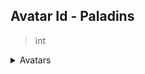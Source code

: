 
## Avatar Id - Paladins
> int

<details markdown="1">
<summary>Avatars</summary>

Valid values are:
<table>
  <tr>
    <th>ID</th>
    <th>Name</th>
    <th>Image</th>
  </tr>

  <tr>
    <td>0</td>
    <td>Default</td>
    <td><img src="./0.png" height="32" width="32"/></td>
  </tr>

  <tr>
    <td>9918</td>
    <td>Origin</td>
    <td><img src="./9918.png" height="32" width="32"/></td>
  </tr>

  <tr>
    <td>23120</td>
    <td>Cosplay</td>
    <td><img src="./23120.png" height="32" width="32"/></td>
  </tr>

  <tr>
    <td>23203</td>
    <td>VIP</td>
    <td><img src="./23203.png" height="32" width="32"/></td>
  </tr>

  <tr>
    <td>23209</td>
    <td>Striker</td>
    <td><img src="./23209.png" height="32" width="32"/></td>
  </tr>

  <tr>
    <td>23226</td>
    <td>Terminating</td>
    <td><img src="./23226.gif" height="32" width="32"/></td>
  </tr>

  <tr>
    <td>23442</td>
    <td>Corrupter</td>
    <td><img src="./23442.gif" height="32" width="32"/></td>
  </tr>

  <tr>
    <td>23549</td>
    <td>The Lost Hand</td>
    <td><img src="./23549.png" height="32" width="32"/></td>
  </tr>

  <tr>
    <td>23550</td>
    <td>Oni Mask</td>
    <td><img src="./23550.png" height="32" width="32"/></td>
  </tr>

  <tr>
    <td>23552</td>
    <td>Cutesy Maeve</td>
    <td><img src="./23552.png" height="32" width="32"/></td>
  </tr>

  <tr>
    <td>23553</td>
    <td>Cutesy Snek</td>
    <td><img src="./23553.png" height="32" width="32"/></td>
  </tr>

  <tr>
    <td>23554</td>
    <td>Cutesy Zhin</td>
    <td><img src="./23554.png" height="32" width="32"/></td>
  </tr>

  <tr>
    <td>23555</td>
    <td>Goodnight</td>
    <td><img src="./23555.gif" height="32" width="32"/></td>
  </tr>

  <tr>
    <td>23564</td>
    <td>Shadowblade</td>
    <td><img src="./23564.gif" height="32" width="32"/></td>
  </tr>

  <tr>
    <td>23661</td>
    <td>Flametongue</td>
    <td><img src="./23661.png" height="32" width="32"/></td>
  </tr>

  <tr>
    <td>23662</td>
    <td>Snack Time</td>
    <td><img src="./23662.gif" height="32" width="32"/></td>
  </tr>

  <tr>
    <td>23714</td>
    <td>Death Speaker</td>
    <td><img src="./23714.png" height="32" width="32"/></td>
  </tr>

  <tr>
    <td>23715</td>
    <td>Knightmare</td>
    <td><img src="./23715.png" height="32" width="32"/></td>
  </tr>

  <tr>
    <td>23716</td>
    <td>Day Walker</td>
    <td><img src="./23716.png" height="32" width="32"/></td>
  </tr>

  <tr>
    <td>23717</td>
    <td>Harbinger</td>
    <td><img src="./23717.gif" height="32" width="32"/></td>
  </tr>

  <tr>
    <td>23924</td>
    <td>Synth</td>
    <td><img src="./23924.png" height="32" width="32"/></td>
  </tr>

  <tr>
    <td>23925</td>
    <td>Nom Nom</td>
    <td><img src="./23925.gif" height="32" width="32"/></td>
  </tr>

  <tr>
    <td>24079</td>
    <td>Cutesy Yeti</td>
    <td><img src="./24079.png" height="32" width="32"/></td>
  </tr>

  <tr>
    <td>24080</td>
    <td>Cutesy Lian</td>
    <td><img src="./24080.gif" height="32" width="32"/></td>
  </tr>

  <tr>
    <td>24081</td>
    <td>Rowdy Corsair</td>
    <td><img src="./24081.png" height="32" width="32"/></td>
  </tr>

  <tr>
    <td>24088</td>
    <td>Winter Workout</td>
    <td><img src="./24088.gif" height="32" width="32"/></td>
  </tr>

  <tr>
    <td>24120</td>
    <td>Suit Up</td>
    <td><img src="./24120.gif" height="32" width="32"/></td>
  </tr>

  <tr>
    <td>24143</td>
    <td>Shield Bearer</td>
    <td><img src="./24143.png" height="32" width="32"/></td>
  </tr>

  <tr>
    <td>24164</td>
    <td>The King</td>
    <td><img src="./24164.png" height="32" width="32"/></td>
  </tr>

  <tr>
    <td>24165</td>
    <td>Poppy</td>
    <td><img src="./24165.png" height="32" width="32"/></td>
  </tr>

  <tr>
    <td>24166</td>
    <td>Greenwood Friend</td>
    <td><img src="./24166.png" height="32" width="32"/></td>
  </tr>

  <tr>
    <td>24167</td>
    <td>White Knight</td>
    <td><img src="./24167.png" height="32" width="32"/></td>
  </tr>

  <tr>
    <td>24168</td>
    <td>Masterpiece</td>
    <td><img src="./24168.png" height="32" width="32"/></td>
  </tr>

  <tr>
    <td>24169</td>
    <td>Battle Rage</td>
    <td><img src="./24169.png" height="32" width="32"/></td>
  </tr>

  <tr>
    <td>24170</td>
    <td>Groverling</td>
    <td><img src="./24170.png" height="32" width="32"/></td>
  </tr>

  <tr>
    <td>24171</td>
    <td>Forkasen Wanderer</td>
    <td><img src="./24171.png" height="32" width="32"/></td>
  </tr>

  <tr>
    <td>24172</td>
    <td>Kitten</td>
    <td><img src="./24172.png" height="32" width="32"/></td>
  </tr>

  <tr>
    <td>24173</td>
    <td>Tigron Thief</td>
    <td><img src="./24173.png" height="32" width="32"/></td>
  </tr>

  <tr>
    <td>24174</td>
    <td>I WUV YOU</td>
    <td><img src="./24174.png" height="32" width="32"/></td>
  </tr>

  <tr>
    <td>24175</td>
    <td>Tepid Friendship</td>
    <td><img src="./24175.png" height="32" width="32"/></td>
  </tr>

  <tr>
    <td>24176</td>
    <td>Vulpin</td>
    <td><img src="./24176.png" height="32" width="32"/></td>
  </tr>

  <tr>
    <td>24177</td>
    <td>Dumpster Diver</td>
    <td><img src="./24177.png" height="32" width="32"/></td>
  </tr>

  <tr>
    <td>24178</td>
    <td>Abyssal Vessel</td>
    <td><img src="./24178.png" height="32" width="32"/></td>
  </tr>

  <tr>
    <td>24179</td>
    <td>The Returned</td>
    <td><img src="./24179.png" height="32" width="32"/></td>
  </tr>

  <tr>
    <td>24180</td>
    <td>Twilight Assassin</td>
    <td><img src="./24180.png" height="32" width="32"/></td>
  </tr>

  <tr>
    <td>24181</td>
    <td>Happy Huntress</td>
    <td><img src="./24181.png" height="32" width="32"/></td>
  </tr>

  <tr>
    <td>24182</td>
    <td>The Blossom</td>
    <td><img src="./24182.png" height="32" width="32"/></td>
  </tr>

  <tr>
    <td>24183</td>
    <td>Mirror Mirror</td>
    <td><img src="./24183.png" height="32" width="32"/></td>
  </tr>

  <tr>
    <td>24202</td>
    <td>Paladins Defense Force</td>
    <td><img src="./24202.png" height="32" width="32"/></td>
  </tr>

  <tr>
    <td>24203</td>
    <td>Imperial Magistrate</td>
    <td><img src="./24203.png" height="32" width="32"/></td>
  </tr>

  <tr>
    <td>24204</td>
    <td>Fire and Ice</td>
    <td><img src="./24204.gif" height="32" width="32"/></td>
  </tr>

  <tr>
    <td>24241</td>
    <td>Assembly of Champions</td>
    <td><img src="./24241.png" height="32" width="32"/></td>
  </tr>

  <tr>
    <td>24350</td>
    <td>Queen of Hearts</td>
    <td><img src="./24350.gif" height="32" width="32"/></td>
  </tr>

  <tr>
    <td>24354</td>
    <td>Future's Protector</td>
    <td><img src="./24354.png" height="32" width="32"/></td>
  </tr>

  <tr>
    <td>24355</td>
    <td>Squidly</td>
    <td><img src="./24355.png" height="32" width="32"/></td>
  </tr>

  <tr>
    <td>24356</td>
    <td>Forlorn Future</td>
    <td><img src="./24356.gif" height="32" width="32"/></td>
  </tr>

  <tr>
    <td>24375</td>
    <td>Dragon Queen</td>
    <td><img src="./24375.png" height="32" width="32"/></td>
  </tr>

  <tr>
    <td>24393</td>
    <td>Diamond Badge</td>
    <td><img src="./24393.png" height="32" width="32"/></td>
  </tr>

  <tr>
    <td>24394</td>
    <td>Gold Badge</td>
    <td><img src="./24394.png" height="32" width="32"/></td>
  </tr>

  <tr>
    <td>24482</td>
    <td>Blue Warrior</td>
    <td><img src="./24482.png" height="32" width="32"/></td>
  </tr>

  <tr>
    <td>24505</td>
    <td>How Quaint</td>
    <td><img src="./24505.gif" height="32" width="32"/></td>
  </tr>

  <tr>
    <td>24597</td>
    <td>Champions are Eternal</td>
    <td><img src="./24597.png" height="32" width="32"/></td>
  </tr>

  <tr>
    <td>24611</td>
    <td>Best Boy</td>
    <td><img src="./24611.gif" height="32" width="32"/></td>
  </tr>

  <tr>
    <td>24612</td>
    <td>Summer Blossom</td>
    <td><img src="./24612.png" height="32" width="32"/></td>
  </tr>

  <tr>
    <td>24669</td>
    <td>Vanguard</td>
    <td><img src="./24669.png" height="32" width="32"/></td>
  </tr>

  <tr>
    <td>24678</td>
    <td>Bubbles</td>
    <td><img src="./24678.gif" height="32" width="32"/></td>
  </tr>

  <tr>
    <td>24679</td>
    <td>Baby Steps</td>
    <td><img src="./24679.gif" height="32" width="32"/></td>
  </tr>

  <tr>
    <td>24680</td>
    <td>Dragon Forged</td>
    <td><img src="./24680.png" height="32" width="32"/></td>
  </tr>

  <tr>
    <td>24681</td>
    <td>Dwarven Strength</td>
    <td><img src="./24681.png" height="32" width="32"/></td>
  </tr>

  <tr>
    <td>24709</td>
    <td>Unrelenting</td>
    <td><img src="./24709.png" height="32" width="32"/></td>
  </tr>

  <tr>
    <td>24758</td>
    <td>Charming</td>
    <td><img src="./24758.gif" height="32" width="32"/></td>
  </tr>

  <tr>
    <td>24759</td>
    <td>Sunset</td>
    <td><img src="./24759.gif" height="32" width="32"/></td>
  </tr>

  <tr>
    <td>24760</td>
    <td>Lifesaver</td>
    <td><img src="./24760.png" height="32" width="32"/></td>
  </tr>

  <tr>
    <td>24824</td>
    <td>Beach Vibes</td>
    <td><img src="./24824.png" height="32" width="32"/></td>
  </tr>

  <tr>
    <td>24887</td>
    <td>Groovy Grover</td>
    <td><img src="./24887.png" height="32" width="32"/></td>
  </tr>

  <tr>
    <td>24888</td>
    <td>Grohk Rock</td>
    <td><img src="./24888.png" height="32" width="32"/></td>
  </tr>

  <tr>
    <td>24889</td>
    <td>Celebrity Io</td>
    <td><img src="./24889.png" height="32" width="32"/></td>
  </tr>

  <tr>
    <td>24890</td>
    <td>Popstar Skye</td>
    <td><img src="./24890.png" height="32" width="32"/></td>
  </tr>

  <tr>
    <td>24891</td>
    <td>Greaser Lex</td>
    <td><img src="./24891.png" height="32" width="32"/></td>
  </tr>

  <tr>
    <td>24892</td>
    <td>Fallen Champion</td>
    <td><img src="./24892.png" height="32" width="32"/></td>
  </tr>

  <tr>
    <td>24897</td>
    <td>Reckoning</td>
    <td><img src="./24897.png" height="32" width="32"/></td>
  </tr>

  <tr>
    <td>24898</td>
    <td>Resolute</td>
    <td><img src="./24898.png" height="32" width="32"/></td>
  </tr>

  <tr>
    <td>24969</td>
    <td>Redbeard</td>
    <td><img src="./24969.png" height="32" width="32"/></td>
  </tr>

  <tr>
    <td>24970</td>
    <td>Bubbly</td>
    <td><img src="./24970.png" height="32" width="32"/></td>
  </tr>

  <tr>
    <td>24972</td>
    <td>Pirateer</td>
    <td><img src="./24972.gif" height="32" width="32"/></td>
  </tr>

  <tr>
    <td>24973</td>
    <td>Kitsune</td>
    <td><img src="./24973.gif" height="32" width="32"/></td>
  </tr>

  <tr>
    <td>25021</td>
    <td>Blu</td>
    <td><img src="./25021.png" height="32" width="32"/></td>
  </tr>

  <tr>
    <td>25022</td>
    <td>Molly the Shark</td>
    <td><img src="./25022.png" height="32" width="32"/></td>
  </tr>

  <tr>
    <td>25138</td>
    <td>Suave Saguaro</td>
    <td><img src="./25138.png" height="32" width="32"/></td>
  </tr>

  <tr>
    <td>25139</td>
    <td>Wanted Man</td>
    <td><img src="./25139.png" height="32" width="32"/></td>
  </tr>

  <tr>
    <td>25140</td>
    <td>Bandit's Fury</td>
    <td><img src="./25140.gif" height="32" width="32"/></td>
  </tr>

  <tr>
    <td>25141</td>
    <td>Smoked</td>
    <td><img src="./25141.gif" height="32" width="32"/></td>
  </tr>

  <tr>
    <td>25161</td>
    <td>Lenny the Pirate</td>
    <td><img src="./25161.gif" height="32" width="32"/></td>
  </tr>

  <tr>
    <td>25222</td>
    <td>Goddess of Death</td>
    <td><img src="./25222.png" height="32" width="32"/></td>
  </tr>

  <tr>
    <td>25223</td>
    <td>Ska'drin Ash</td>
    <td><img src="./25223.png" height="32" width="32"/></td>
  </tr>

  <tr>
    <td>25224</td>
    <td>Dark Monarch</td>
    <td><img src="./25224.png" height="32" width="32"/></td>
  </tr>

  <tr>
    <td>25225</td>
    <td>Soul Briar</td>
    <td><img src="./25225.png" height="32" width="32"/></td>
  </tr>

  <tr>
    <td>25226</td>
    <td>Wukong</td>
    <td><img src="./25226.png" height="32" width="32"/></td>
  </tr>

  <tr>
    <td>25227</td>
    <td>Mischievous</td>
    <td><img src="./25227.gif" height="32" width="32"/></td>
  </tr>

  <tr>
    <td>25228</td>
    <td>Forest Protector</td>
    <td><img src="./25228.gif" height="32" width="32"/></td>
  </tr>

  <tr>
    <td>25229</td>
    <td>Ice Box</td>
    <td><img src="./25229.png" height="32" width="32"/></td>
  </tr>

  <tr>
    <td>25342</td>
    <td>2019 Charity Avatar</td>
    <td><img src="./25342.png" height="32" width="32"/></td>
  </tr>

  <tr>
    <td>25355</td>
    <td>Adanas the Balance-Master</td>
    <td><img src="./25355.png" height="32" width="32"/></td>
  </tr>

  <tr>
    <td>25356</td>
    <td>Gentleman Raum</td>
    <td><img src="./25356.png" height="32" width="32"/></td>
  </tr>

  <tr>
    <td>25357</td>
    <td>Tyra-nova</td>
    <td><img src="./25357.png" height="32" width="32"/></td>
  </tr>

  <tr>
    <td>25421</td>
    <td>Four Leaf Grover</td>
    <td><img src="./25421.png" height="32" width="32"/></td>
  </tr>

  <tr>
    <td>25422</td>
    <td>Termineaster</td>
    <td><img src="./25422.png" height="32" width="32"/></td>
  </tr>

  <tr>
    <td>25434</td>
    <td>Temple Guardian</td>
    <td><img src="./25434.gif" height="32" width="32"/></td>
  </tr>

  <tr>
    <td>25435</td>
    <td>Devious</td>
    <td><img src="./25435.gif" height="32" width="32"/></td>
  </tr>

  <tr>
    <td>25437</td>
    <td>Divine Priestess</td>
    <td><img src="./25437.png" height="32" width="32"/></td>
  </tr>

  <tr>
    <td>25438</td>
    <td>The Risen</td>
    <td><img src="./25438.png" height="32" width="32"/></td>
  </tr>

  <tr>
    <td>25506</td>
    <td>Scaled Menace</td>
    <td><img src="./25506.png" height="32" width="32"/></td>
  </tr>

  <tr>
    <td>25507</td>
    <td>Hunter's Fury</td>
    <td><img src="./25507.png" height="32" width="32"/></td>
  </tr>

  <tr>
    <td>25545</td>
    <td>Brood-Guard</td>
    <td><img src="./25545.gif" height="32" width="32"/></td>
  </tr>

  <tr>
    <td>25546</td>
    <td>Eye of Saurus</td>
    <td><img src="./25546.gif" height="32" width="32"/></td>
  </tr>

  <tr>
    <td>26291</td>
    <td>Survivor</td>
    <td><img src="./26291.png" height="32" width="32"/></td>
  </tr>

  <tr>
    <td>26325</td>
    <td>Captain's Guile</td>
    <td><img src="./26325.png" height="32" width="32"/></td>
  </tr>

  <tr>
    <td>26326</td>
    <td>Unstable Power</td>
    <td><img src="./26326.png" height="32" width="32"/></td>
  </tr>

  <tr>
    <td>26346</td>
    <td>Devotion</td>
    <td><img src="./26346.png" height="32" width="32"/></td>
  </tr>

  <tr>
    <td>26347</td>
    <td>Spirit</td>
    <td><img src="./26347.png" height="32" width="32"/></td>
  </tr>

  <tr>
    <td>26348</td>
    <td>Determination</td>
    <td><img src="./26348.png" height="32" width="32"/></td>
  </tr>

  <tr>
    <td>26349</td>
    <td>Passion</td>
    <td><img src="./26349.png" height="32" width="32"/></td>
  </tr>

  <tr>
    <td>26350</td>
    <td>Serene</td>
    <td><img src="./26350.gif" height="32" width="32"/></td>
  </tr>

  <tr>
    <td>26351</td>
    <td>Starry Eyed</td>
    <td><img src="./26351.gif" height="32" width="32"/></td>
  </tr>

  <tr>
    <td>26352</td>
    <td>Under the Sea</td>
    <td><img src="./26352.gif" height="32" width="32"/></td>
  </tr>

  <tr>
    <td>26510</td>
    <td>LGBTQIA+ Pride</td>
    <td><img src="./26510.png" height="32" width="32"/></td>
  </tr>

  <tr>
    <td>26521</td>
    <td>Winner Winner</td>
    <td><img src="./26521.png" height="32" width="32"/></td>
  </tr>

  <tr>
    <td>26759</td>
    <td>Blazing Spirit</td>
    <td><img src="./26759.gif" height="32" width="32"/></td>
  </tr>

  <tr>
    <td>26760</td>
    <td>Dark Gaze</td>
    <td><img src="./26760.gif" height="32" width="32"/></td>
  </tr>

  <tr>
    <td>26761</td>
    <td>Lily-hopper</td>
    <td><img src="./26761.png" height="32" width="32"/></td>
  </tr>

  <tr>
    <td>26762</td>
    <td>Knowledge-Seeker</td>
    <td><img src="./26762.png" height="32" width="32"/></td>
  </tr>

  <tr>
    <td>26763</td>
    <td>Trailblazer</td>
    <td><img src="./26763.png" height="32" width="32"/></td>
  </tr>

  <tr>
    <td>26764</td>
    <td>Ember</td>
    <td><img src="./26764.png" height="32" width="32"/></td>
  </tr>

  <tr>
    <td>26769</td>
    <td>Festive Menorah</td>
    <td><img src="./26769.png" height="32" width="32"/></td>
  </tr>

  <tr>
    <td>26770</td>
    <td>First Fruits</td>
    <td><img src="./26770.png" height="32" width="32"/></td>
  </tr>

  <tr>
    <td>26771</td>
    <td>Holiday Cheer</td>
    <td><img src="./26771.png" height="32" width="32"/></td>
  </tr>

  <tr>
    <td>26772</td>
    <td>Ruckus' New Year</td>
    <td><img src="./26772.png" height="32" width="32"/></td>
  </tr>

  <tr>
    <td>26774</td>
    <td>Beevie</td>
    <td><img src="./26774.png" height="32" width="32"/></td>
  </tr>

  <tr>
    <td>26776</td>
    <td>Harbinger of the End</td>
    <td><img src="./26776.png" height="32" width="32"/></td>
  </tr>

  <tr>
    <td>26779</td>
    <td>Bisexual Pride</td>
    <td><img src="./26779.png" height="32" width="32"/></td>
  </tr>

  <tr>
    <td>26780</td>
    <td>Asexual Pride</td>
    <td><img src="./26780.png" height="32" width="32"/></td>
  </tr>

  <tr>
    <td>26781</td>
    <td>Transgender Pride</td>
    <td><img src="./26781.png" height="32" width="32"/></td>
  </tr>

  <tr>
    <td>26782</td>
    <td>Non-Binary Pride</td>
    <td><img src="./26782.png" height="32" width="32"/></td>
  </tr>

  <tr>
    <td>26783</td>
    <td>Lesbian Pride</td>
    <td><img src="./26783.png" height="32" width="32"/></td>
  </tr>

  <tr>
    <td>26784</td>
    <td>Pansexual Pride</td>
    <td><img src="./26784.png" height="32" width="32"/></td>
  </tr>

  <tr>
    <td>26875</td>
    <td>Dark Deeds</td>
    <td><img src="./26875.png" height="32" width="32"/></td>
  </tr>

  <tr>
    <td>26876</td>
    <td>Beauty in Conflict</td>
    <td><img src="./26876.png" height="32" width="32"/></td>
  </tr>

  <tr>
    <td>26877</td>
    <td>Relic of Salvation</td>
    <td><img src="./26877.png" height="32" width="32"/></td>
  </tr>

  <tr>
    <td>26878</td>
    <td>Penitence</td>
    <td><img src="./26878.gif" height="32" width="32"/></td>
  </tr>

  <tr>
    <td>26879</td>
    <td>Uplifting Grace</td>
    <td><img src="./26879.gif" height="32" width="32"/></td>
  </tr>

  <tr>
    <td>26967</td>
    <td>Self-Sufficient</td>
    <td><img src="./26967.png" height="32" width="32"/></td>
  </tr>

  <tr>
    <td>26969</td>
    <td>The Maw</td>
    <td><img src="./26969.png" height="32" width="32"/></td>
  </tr>

  <tr>
    <td>26972</td>
    <td>Charmed, I'm Sure</td>
    <td><img src="./26972.png" height="32" width="32"/></td>
  </tr>

  <tr>
    <td>26973</td>
    <td>Magic Easter Moji</td>
    <td><img src="./26973.png" height="32" width="32"/></td>
  </tr>

  <tr>
    <td>26974</td>
    <td>Lunar New Year</td>
    <td><img src="./26974.png" height="32" width="32"/></td>
  </tr>

  <tr>
    <td>26975</td>
    <td>Ramadan</td>
    <td><img src="./26975.png" height="32" width="32"/></td>
  </tr>

  <tr>
    <td>26976</td>
    <td>Will U B Mine?</td>
    <td><img src="./26976.gif" height="32" width="32"/></td>
  </tr>

  <tr>
    <td>27097</td>
    <td>Virtual Pilot</td>
    <td><img src="./27097.png" height="32" width="32"/></td>
  </tr>

  <tr>
    <td>27098</td>
    <td>Raum.hack</td>
    <td><img src="./27098.png" height="32" width="32"/></td>
  </tr>

  <tr>
    <td>27099</td>
    <td>Multiplayer</td>
    <td><img src="./27099.png" height="32" width="32"/></td>
  </tr>

  <tr>
    <td>27111</td>
    <td>Birthday Party Cassie</td>
    <td><img src="./27111.png" height="32" width="32"/></td>
  </tr>

  <tr>
    <td>27112</td>
    <td>Birthday Party Mal'Damba</td>
    <td><img src="./27112.png" height="32" width="32"/></td>
  </tr>

  <tr>
    <td>27113</td>
    <td>Birthday Party Moji</td>
    <td><img src="./27113.png" height="32" width="32"/></td>
  </tr>

  <tr>
    <td>27114</td>
    <td>Birthday Party Io</td>
    <td><img src="./27114.png" height="32" width="32"/></td>
  </tr>

  <tr>
    <td>27115</td>
    <td>Birthday Party Buck</td>
    <td><img src="./27115.png" height="32" width="32"/></td>
  </tr>

  <tr>
    <td>27116</td>
    <td>Birthday Party Vora</td>
    <td><img src="./27116.png" height="32" width="32"/></td>
  </tr>

  <tr>
    <td>27117</td>
    <td>Birthday Party Luna</td>
    <td><img src="./27117.png" height="32" width="32"/></td>
  </tr>

  <tr>
    <td>27118</td>
    <td>Birthday Party Pip and Pepper</td>
    <td><img src="./27118.png" height="32" width="32"/></td>
  </tr>

  <tr>
    <td>27119</td>
    <td>Birthday Party Ying</td>
    <td><img src="./27119.png" height="32" width="32"/></td>
  </tr>

  <tr>
    <td>27120</td>
    <td>Birthday Party Yagorath</td>
    <td><img src="./27120.png" height="32" width="32"/></td>
  </tr>

  <tr>
    <td>27121</td>
    <td>Digital Space</td>
    <td><img src="./27121.gif" height="32" width="32"/></td>
  </tr>

  <tr>
    <td>27122</td>
    <td>E-motions</td>
    <td><img src="./27122.gif" height="32" width="32"/></td>
  </tr>

  <tr>
    <td>27123</td>
    <td>Malicious Software</td>
    <td><img src="./27123.gif" height="32" width="32"/></td>
  </tr>

  <tr>
    <td>27124</td>
    <td>Dev Environment</td>
    <td><img src="./27124.gif" height="32" width="32"/></td>
  </tr>

  <tr>
    <td>27258</td>
    <td>Deep Dive</td>
    <td><img src="./27258.png" height="32" width="32"/></td>
  </tr>

  <tr>
    <td>27259</td>
    <td>Sun, Sand, and Salt</td>
    <td><img src="./27259.png" height="32" width="32"/></td>
  </tr>

  <tr>
    <td>27260</td>
    <td>Summer Breeze</td>
    <td><img src="./27260.gif" height="32" width="32"/></td>
  </tr>

  <tr>
    <td>27393</td>
    <td>Chibi Chase</td>
    <td><img src="./27393.gif" height="32" width="32"/></td>
  </tr>

  <tr>
    <td>27394</td>
    <td>Chibi Valentina</td>
    <td><img src="./27394.gif" height="32" width="32"/></td>
  </tr>

  <tr>
    <td>27395</td>
    <td>Chibi Cammie</td>
    <td><img src="./27395.gif" height="32" width="32"/></td>
  </tr>

  <tr>
    <td>27396</td>
    <td>Chibi Yaz</td>
    <td><img src="./27396.gif" height="32" width="32"/></td>
  </tr>

  <tr>
    <td>27397</td>
    <td>Chibi Kazu</td>
    <td><img src="./27397.gif" height="32" width="32"/></td>
  </tr>

  <tr>
    <td>27398</td>
    <td>Dedicated</td>
    <td><img src="./27398.png" height="32" width="32"/></td>
  </tr>

  <tr>
    <td>27405</td>
    <td>Schism</td>
    <td><img src="./27405.png" height="32" width="32"/></td>
  </tr>

  <tr>
    <td>27450</td>
    <td>Adorable</td>
    <td><img src="./27450.gif" height="32" width="32"/></td>
  </tr>

  <tr>
    <td>27469</td>
    <td>Finch</td>
    <td><img src="./27469.png" height="32" width="32"/></td>
  </tr>

  <tr>
    <td>27642</td>
    <td>Hallowed Rei</td>
    <td><img src="./27642.png" height="32" width="32"/></td>
  </tr>

  <tr>
    <td>27643</td>
    <td>Hallowed Pip</td>
    <td><img src="./27643.png" height="32" width="32"/></td>
  </tr>

  <tr>
    <td>27644</td>
    <td>Hallowed Androxus</td>
    <td><img src="./27644.png" height="32" width="32"/></td>
  </tr>

  <tr>
    <td>27645</td>
    <td>Hallowed Evie</td>
    <td><img src="./27645.png" height="32" width="32"/></td>
  </tr>

  <tr>
    <td>27646</td>
    <td>Autumn Maeve</td>
    <td><img src="./27646.png" height="32" width="32"/></td>
  </tr>

  <tr>
    <td>27647</td>
    <td>Hallowed Io</td>
    <td><img src="./27647.gif" height="32" width="32"/></td>
  </tr>

  <tr>
    <td>27648</td>
    <td>Hallowed Willo</td>
    <td><img src="./27648.gif" height="32" width="32"/></td>
  </tr>

  <tr>
    <td>27649</td>
    <td>Hallowed Corvus</td>
    <td><img src="./27649.gif" height="32" width="32"/></td>
  </tr>

  <tr>
    <td>27650</td>
    <td>Hallowed Vatu</td>
    <td><img src="./27650.gif" height="32" width="32"/></td>
  </tr>

  <tr>
    <td>27651</td>
    <td>Hallowed Talus</td>
    <td><img src="./27651.gif" height="32" width="32"/></td>
  </tr>

  <tr>
    <td>27652</td>
    <td>Straight Ally Pride</td>
    <td><img src="./27652.png" height="32" width="32"/></td>
  </tr>

  <tr>
    <td>27653</td>
    <td>Genderqueer Pride</td>
    <td><img src="./27653.png" height="32" width="32"/></td>
  </tr>

  <tr>
    <td>27654</td>
    <td>Polysexual Pride</td>
    <td><img src="./27654.png" height="32" width="32"/></td>
  </tr>

  <tr>
    <td>27655</td>
    <td>Genderfluid Pride</td>
    <td><img src="./27655.png" height="32" width="32"/></td>
  </tr>

  <tr>
    <td>27656</td>
    <td>Agender Pride</td>
    <td><img src="./27656.png" height="32" width="32"/></td>
  </tr>

  <tr>
    <td>27657</td>
    <td>Demisexual Pride</td>
    <td><img src="./27657.png" height="32" width="32"/></td>
  </tr>

  <tr>
    <td>27658</td>
    <td>That Damned Smile</td>
    <td><img src="./27658.png" height="32" width="32"/></td>
  </tr>

  <tr>
    <td>27659</td>
    <td>Life and Death</td>
    <td><img src="./27659.png" height="32" width="32"/></td>
  </tr>

  <tr>
    <td>27660</td>
    <td>Hidden Desires</td>
    <td><img src="./27660.gif" height="32" width="32"/></td>
  </tr>

  <tr>
    <td>27819</td>
    <td>Sea Queen's Gaze</td>
    <td><img src="./27819.png" height="32" width="32"/></td>
  </tr>

  <tr>
    <td>27821</td>
    <td>Snuggle Up</td>
    <td><img src="./27821.png" height="32" width="32"/></td>
  </tr>

  <tr>
    <td>27822</td>
    <td>Lurking</td>
    <td><img src="./27822.gif" height="32" width="32"/></td>
  </tr>

  <tr>
    <td>27824</td>
    <td>Better</td>
    <td><img src="./27824.png" height="32" width="32"/></td>
  </tr>

  <tr>
    <td>27889</td>
    <td>Moji</td>
    <td><img src="./27889.png" height="32" width="32"/></td>
  </tr>

  <tr>
    <td>27890</td>
    <td>Ash</td>
    <td><img src="./27890.png" height="32" width="32"/></td>
  </tr>

  <tr>
    <td>27891</td>
    <td>Cassie</td>
    <td><img src="./27891.png" height="32" width="32"/></td>
  </tr>

  <tr>
    <td>27892</td>
    <td>Grohk</td>
    <td><img src="./27892.png" height="32" width="32"/></td>
  </tr>

  <tr>
    <td>27893</td>
    <td>Grover</td>
    <td><img src="./27893.png" height="32" width="32"/></td>
  </tr>

  <tr>
    <td>27894</td>
    <td>Makoa</td>
    <td><img src="./27894.png" height="32" width="32"/></td>
  </tr>

  <tr>
    <td>27895</td>
    <td>Mal'Damba</td>
    <td><img src="./27895.png" height="32" width="32"/></td>
  </tr>

  <tr>
    <td>27896</td>
    <td>Bomb King</td>
    <td><img src="./27896.png" height="32" width="32"/></td>
  </tr>

  <tr>
    <td>28041</td>
    <td>Floating Lucipurr</td>
    <td><img src="./28041.png" height="32" width="32"/></td>
  </tr>

  <tr>
    <td>28042</td>
    <td>Maeve Charm</td>
    <td><img src="./28042.png" height="32" width="32"/></td>
  </tr>

  <tr>
    <td>28044</td>
    <td>Pensive</td>
    <td><img src="./28044.png" height="32" width="32"/></td>
  </tr>

  <tr>
    <td>28045</td>
    <td>Year of the Tigron</td>
    <td><img src="./28045.png" height="32" width="32"/></td>
  </tr>

  <tr>
    <td>28046</td>
    <td>Insert Coin</td>
    <td><img src="./28046.png" height="32" width="32"/></td>
  </tr>

  <tr>
    <td>28047</td>
    <td>Target Acquired</td>
    <td><img src="./28047.png" height="32" width="32"/></td>
  </tr>

  <tr>
    <td>28049</td>
    <td>St. Barik's Day</td>
    <td><img src="./28049.png" height="32" width="32"/></td>
  </tr>

  <tr>
    <td>28050</td>
    <td>Lovely Saati</td>
    <td><img src="./28050.png" height="32" width="32"/></td>
  </tr>

  <tr>
    <td>28051</td>
    <td>Lovely Azaan</td>
    <td><img src="./28051.png" height="32" width="32"/></td>
  </tr>

  <tr>
    <td>28052</td>
    <td>Lovely Io</td>
    <td><img src="./28052.png" height="32" width="32"/></td>
  </tr>

  <tr>
    <td>28053</td>
    <td>Lovely Raum</td>
    <td><img src="./28053.gif" height="32" width="32"/></td>
  </tr>

  <tr>
    <td>28054</td>
    <td>Fauxll</td>
    <td><img src="./28054.png" height="32" width="32"/></td>
  </tr>

  <tr>
    <td>28055</td>
    <td>Lovely Zigs</td>
    <td><img src="./28055.gif" height="32" width="32"/></td>
  </tr>

  <tr>
    <td>28056</td>
    <td>Lovely Viktor</td>
    <td><img src="./28056.png" height="32" width="32"/></td>
  </tr>

  <tr>
    <td>28057</td>
    <td>Lovely Mal'Damba</td>
    <td><img src="./28057.gif" height="32" width="32"/></td>
  </tr>

  <tr>
    <td>28058</td>
    <td>Lovely Ash</td>
    <td><img src="./28058.gif" height="32" width="32"/></td>
  </tr>

  <tr>
    <td>28059</td>
    <td>Lovely Sha Lin</td>
    <td><img src="./28059.png" height="32" width="32"/></td>
  </tr>

  <tr>
    <td>28061</td>
    <td>Final Test</td>
    <td><img src="./28061.gif" height="32" width="32"/></td>
  </tr>

  <tr>
    <td>28062</td>
    <td>Valentine's Day 2022</td>
    <td><img src="./28062.gif" height="32" width="32"/></td>
  </tr>

  <tr>
    <td>30652</td>
    <td>Atlas</td>
    <td><img src="./30652.png" height="32" width="32"/></td>
  </tr>

  <tr>
    <td>30653</td>
    <td>Furia/Seris</td>
    <td><img src="./30653.png" height="32" width="32"/></td>
  </tr>

  <tr>
    <td>30654</td>
    <td>Imani</td>
    <td><img src="./30654.png" height="32" width="32"/></td>
  </tr>

  <tr>
    <td>30655</td>
    <td>Jenos</td>
    <td><img src="./30655.png" height="32" width="32"/></td>
  </tr>

  <tr>
    <td>30656</td>
    <td>Lian</td>
    <td><img src="./30656.png" height="32" width="32"/></td>
  </tr>

  <tr>
    <td>30657</td>
    <td>Skye</td>
    <td><img src="./30657.png" height="32" width="32"/></td>
  </tr>

  <tr>
    <td>30658</td>
    <td>Vora</td>
    <td><img src="./30658.png" height="32" width="32"/></td>
  </tr>

  <tr>
    <td>30659</td>
    <td>Ruckus</td>
    <td><img src="./30659.png" height="32" width="32"/></td>
  </tr>

  <tr>
    <td>30662</td>
    <td>Bossfight Koga</td>
    <td><img src="./30662.png" height="32" width="32"/></td>
  </tr>

  <tr>
    <td>30663</td>
    <td>WHIPPED CREAM Cassie</td>
    <td><img src="./30663.png" height="32" width="32"/></td>
  </tr>

  <tr>
    <td>30664</td>
    <td>Monstercat Vibe</td>
    <td><img src="./30664.gif" height="32" width="32"/></td>
  </tr>

  <tr>
    <td>30665</td>
    <td>GG Magree Skye</td>
    <td><img src="./30665.gif" height="32" width="32"/></td>
  </tr>

  <tr>
    <td>30666</td>
    <td>Easter 2022</td>
    <td><img src="./30666.png" height="32" width="32"/></td>
  </tr>

  <tr>
    <td>30667</td>
    <td>Ramadan 2022</td>
    <td><img src="./30667.png" height="32" width="32"/></td>
  </tr>

  <tr>
    <td>30877</td>
    <td>Dark Embrace Io</td>
    <td><img src="./30877.png" height="32" width="32"/></td>
  </tr>

  <tr>
    <td>30878</td>
    <td>Dark Embrace Pip</td>
    <td><img src="./30878.png" height="32" width="32"/></td>
  </tr>

  <tr>
    <td>30879</td>
    <td>Dark Embrace Bomb King</td>
    <td><img src="./30879.png" height="32" width="32"/></td>
  </tr>

  <tr>
    <td>30880</td>
    <td>Queen of the Knight</td>
    <td><img src="./30880.png" height="32" width="32"/></td>
  </tr>

  <tr>
    <td>30881</td>
    <td>Seeker's Gaze</td>
    <td><img src="./30881.gif" height="32" width="32"/></td>
  </tr>

  <tr>
    <td>30882</td>
    <td>Eyes of the Beholder</td>
    <td><img src="./30882.gif" height="32" width="32"/></td>
  </tr>

  <tr>
    <td>31016</td>
    <td>Blake Belladonna</td>
    <td><img src="./31016.png" height="32" width="32"/></td>
  </tr>

  <tr>
    <td>31017</td>
    <td>Yang Xiao Long</td>
    <td><img src="./31017.png" height="32" width="32"/></td>
  </tr>

  <tr>
    <td>31018</td>
    <td>Weiss Schnee</td>
    <td><img src="./31018.png" height="32" width="32"/></td>
  </tr>

  <tr>
    <td>31019</td>
    <td>Qrow Branwen</td>
    <td><img src="./31019.png" height="32" width="32"/></td>
  </tr>

  <tr>
    <td>31020</td>
    <td>Ruby Rose</td>
    <td><img src="./31020.gif" height="32" width="32"/></td>
  </tr>

  <tr>
    <td>31021</td>
    <td>Salem, the Witch</td>
    <td><img src="./31021.gif" height="32" width="32"/></td>
  </tr>

  <tr>
    <td>31226</td>
    <td>Io Love You</td>
    <td><img src="./31226.gif" height="32" width="32"/></td>
  </tr>

  <tr>
    <td>31227</td>
    <td>A-Vora-Ble</td>
    <td><img src="./31227.gif" height="32" width="32"/></td>
  </tr>

  <tr>
    <td>31228</td>
    <td>Feeling Cute</td>
    <td><img src="./31228.png" height="32" width="32"/></td>
  </tr>

  <tr>
    <td>31229</td>
    <td>Stellar Gaze</td>
    <td><img src="./31229.png" height="32" width="32"/></td>
  </tr>

  <tr>
    <td>31230</td>
    <td>Echoes of Ascension</td>
    <td><img src="./31230.png" height="32" width="32"/></td>
  </tr>

  <tr>
    <td>31231</td>
    <td>Dashing Duelist</td>
    <td><img src="./31231.png" height="32" width="32"/></td>
  </tr>

  <tr>
    <td>31455</td>
    <td>Kasumi</td>
    <td><img src="./31455.png" height="32" width="32"/></td>
  </tr>

  <tr>
    <td>31480</td>
    <td>Abyss Cultist</td>
    <td><img src="./31480.png" height="32" width="32"/></td>
  </tr>

  <tr>
    <td>31481</td>
    <td>Soulweaver</td>
    <td><img src="./31481.gif" height="32" width="32"/></td>
  </tr>

  <tr>
    <td>31482</td>
    <td>Oni Tiberius</td>
    <td><img src="./31482.png" height="32" width="32"/></td>
  </tr>

  <tr>
    <td>31483</td>
    <td>Karasu</td>
    <td><img src="./31483.gif" height="32" width="32"/></td>
  </tr>

  <tr>
    <td>31676</td>
    <td>Eternal Prisoner</td>
    <td><img src="./31676.png" height="32" width="32"/></td>
  </tr>

  <tr>
    <td>31678</td>
    <td>Mine Forever</td>
    <td><img src="./31678.png" height="32" width="32"/></td>
  </tr>

  <tr>
    <td>31679</td>
    <td>O' Christmas Tree</td>
    <td><img src="./31679.png" height="32" width="32"/></td>
  </tr>

  <tr>
    <td>31681</td>
    <td>Heri za Kwanzaa!</td>
    <td><img src="./31681.png" height="32" width="32"/></td>
  </tr>

  <tr>
    <td>31682</td>
    <td>Feathered Feast</td>
    <td><img src="./31682.png" height="32" width="32"/></td>
  </tr>

  <tr>
    <td>31683</td>
    <td>New Year's Celebration</td>
    <td><img src="./31683.png" height="32" width="32"/></td>
  </tr>

  <tr>
    <td>31684</td>
    <td>From The Ashes</td>
    <td><img src="./31684.gif" height="32" width="32"/></td>
  </tr>

  <tr>
    <td>31685</td>
    <td>Teasing Tresses</td>
    <td><img src="./31685.gif" height="32" width="32"/></td>
  </tr>

  <tr>
    <td>32243</td>
    <td>Ramadan 2023</td>
    <td><img src="./32243.png" height="32" width="32"/></td>
  </tr>

  <tr>
    <td>32245</td>
    <td>Happy Earth Day!</td>
    <td><img src="./32245.png" height="32" width="32"/></td>
  </tr>

  <tr>
    <td>32246</td>
    <td>Doombringer</td>
    <td><img src="./32246.png" height="32" width="32"/></td>
  </tr>

  <tr>
    <td>32248</td>
    <td>Malevolent Matron</td>
    <td><img src="./32248.png" height="32" width="32"/></td>
  </tr>

  <tr>
    <td>32249</td>
    <td>Take Ying the Point</td>
    <td><img src="./32249.png" height="32" width="32"/></td>
  </tr>

  <tr>
    <td>32250</td>
    <td>Inara</td>
    <td><img src="./32250.png" height="32" width="32"/></td>
  </tr>

  <tr>
    <td>32251</td>
    <td>Lex</td>
    <td><img src="./32251.png" height="32" width="32"/></td>
  </tr>

  <tr>
    <td>32252</td>
    <td>Best Buds</td>
    <td><img src="./32252.png" height="32" width="32"/></td>
  </tr>

  <tr>
    <td>32253</td>
    <td>Willo</td>
    <td><img src="./32253.png" height="32" width="32"/></td>
  </tr>

  <tr>
    <td>32254</td>
    <td>Ying</td>
    <td><img src="./32254.png" height="32" width="32"/></td>
  </tr>

  <tr>
    <td>32255</td>
    <td>Io</td>
    <td><img src="./32255.png" height="32" width="32"/></td>
  </tr>

  <tr>
    <td>32256</td>
    <td>Evie</td>
    <td><img src="./32256.png" height="32" width="32"/></td>
  </tr>

  <tr>
    <td>32257</td>
    <td>Drogoz</td>
    <td><img src="./32257.png" height="32" width="32"/></td>
  </tr>

  <tr>
    <td>32344</td>
    <td>Bloody Brilliant</td>
    <td><img src="./32344.gif" height="32" width="32"/></td>
  </tr>

  <tr>
    <td>32344</td>
    <td>Class Puppet</td>
    <td><img src="./32344.png" height="32" width="32"/></td>
  </tr>

  <tr>
    <td>32637</td>
    <td>Androxus</td>
    <td><img src="./32637.png" height="32" width="32"/></td>
  </tr>

  <tr>
    <td>32638</td>
    <td>Fernando</td>
    <td><img src="./32638.png" height="32" width="32"/></td>
  </tr>

  <tr>
    <td>32639</td>
    <td>Khan</td>
    <td><img src="./32639.png" height="32" width="32"/></td>
  </tr>

  <tr>
    <td>32640</td>
    <td>Kinessa</td>
    <td><img src="./32640.png" height="32" width="32"/></td>
  </tr>

  <tr>
    <td>32641</td>
    <td>Terminus</td>
    <td><img src="./32641.png" height="32" width="32"/></td>
  </tr>

  <tr>
    <td>32642</td>
    <td>Pip</td>
    <td><img src="./32642.png" height="32" width="32"/></td>
  </tr>

  <tr>
    <td>32643</td>
    <td>Strix</td>
    <td><img src="./32643.png" height="32" width="32"/></td>
  </tr>

  <tr>
    <td>32644</td>
    <td>Viktor</td>
    <td><img src="./32644.png" height="32" width="32"/></td>
  </tr>

  <tr>
    <td>32660</td>
    <td>Paladins' 5th Anniversary</td>
    <td><img src="./32660.png" height="32" width="32"/></td>
  </tr>

  <tr>
    <td>32664</td>
    <td>Ameri-Khan Independence</td>
    <td><img src="./32664.png" height="32" width="32"/></td>
  </tr>

  <tr>
    <td>32666</td>
    <td>Cat Got Your Tongue</td>
    <td><img src="./32666.png" height="32" width="32"/></td>
  </tr>

  <tr>
    <td>32668</td>
    <td>Un-masked</td>
    <td><img src="./32668.gif" height="32" width="32"/></td>
  </tr>

  <tr>
    <td>32669</td>
    <td>Winds of Change</td>
    <td><img src="./32669.gif" height="32" width="32"/></td>
  </tr>

  <tr>
    <td>32700</td>
    <td>Starry Knife</td>
    <td><img src="./32700.png" height="32" width="32"/></td>
  </tr>

  <tr>
    <td>32781</td>
    <td>Condemned's Celebration</td>
    <td><img src="./32781.png" height="32" width="32"/></td>
  </tr>

  <tr>
    <td>32783</td>
    <td>Cat Burglar's Celebration</td>
    <td><img src="./32783.png" height="32" width="32"/></td>
  </tr>

  <tr>
    <td>32784</td>
    <td>Soothsayer's Celebration</td>
    <td><img src="./32784.png" height="32" width="32"/></td>
  </tr>

  <tr>
    <td>32785</td>
    <td>Soldier's Celebration</td>
    <td><img src="./32785.png" height="32" width="32"/></td>
  </tr>

  <tr>
    <td>32786</td>
    <td>Spellcaster's Celebration</td>
    <td><img src="./32786.png" height="32" width="32"/></td>
  </tr>

  <tr>
    <td></td>
    <td>Bug Out</td>
    <td><img src="./bug_out.png" height="32" width="32"/></td>
  </tr>

  <tr>
    <td></td>
    <td>Zephyr</td>
    <td><img src="./hrx.gif" height="32" width="32"/></td>
  </tr>

  <tr>
    <td></td>
    <td>Eye Captain</td>
    <td><img src="./Eye_Captain.png" height="32" width="32"/></td>
  </tr>

  <tr>
    <td></td>
    <td>Justin OH Khan</td>
    <td><img src="./Justin_OH_Khan.png" height="32" width="32"/></td>
  </tr>

  <tr>
    <td></td>
    <td>Sweet Lucipurr</td>
    <td><img src="./Sweet_Lucipurr.gif" height="32" width="32"/></td>
  </tr>

  <tr>
    <td></td>
    <td>AAPI Heritage 2023</td>
    <td><img src="./avatar_aapi2023_i1.png" height="32" width="32"/></td>
  </tr>

  <tr>
    <td></td>
    <td></td>
    <td><img src="./avatar_battlebyte_c_i1.png" height="32" width="32"/></td>
  </tr>

  <tr>
    <td></td>
    <td>Cinco de Mayo 2023</td>
    <td><img src="./avatar_cincodemayo2023_i1.png" height="32" width="32"/></td>
  </tr>

  <tr>
    <td></td>
    <td>Rei Charm</td>
    <td><img src="./avatar_dha_reikeychain_i1.png" height="32" width="32"/></td>
  </tr>

  <tr>
    <td></td>
    <td>Hanukkah Sameach!</td>
    <td><img src="./avatar_hanukkah2022_i1.png" height="32" width="32"/></td>
  </tr>

  <tr>
    <td></td>
    <td>Black History 2023</td>
    <td><img src="./avatar_holidays2023_blackhistory_i1.png" height="32" width="32"/></td>
  </tr>

  <tr>
    <td></td>
    <td>Egg-cellent Easter</td>
    <td><img src="./avatar_holidays2023_easter_i1.png" height="32" width="32"/></td>
  </tr>

  <tr>
    <td></td>
    <td>Luck of the Irish</td>
    <td><img src="./avatar_holidays2023_stpattys_i1.png" height="32" width="32"/></td>
  </tr>

  <tr>
    <td></td>
    <td>Be My Valentine</td>
    <td><img src="./avatar_holidays2023_valentines_i1.png" height="32" width="32"/></td>
  </tr>

  <tr>
    <td></td>
    <td>Intl. Women's Day 2023</td>
    <td><img src="./avatar_holidays2023_womenshistory_i1.png" height="32" width="32"/></td>
  </tr>

  <tr>
    <td></td>
    <td>Juneteenth 2023</td>
    <td><img src="./avatar_juneteenth2023_i1.png" height="32" width="32"/></td>
  </tr>

  <tr>
    <td></td>
    <td>Glorious Beard</td>
    <td><img src="./avatar_masquerade_barik_i1.png" height="32" width="32"/></td>
  </tr>

  <tr>
    <td></td>
    <td>Rise of Seris</td>
    <td><img src="./avatar_masquerade_seris_i1.png" height="32" width="32"/></td>
  </tr>

  <tr>
    <td></td>
    <td>Abyssal Outcry</td>
    <td><img src="./avatar_nyxrelease_serisweapon_i1.png" height="32" width="32"/></td>
  </tr>

  <tr>
    <td></td>
    <td>Pride</td>
    <td><img src="./avatar_pride_rainbow_i1.png" height="32" width="32"/></td>
  </tr>

  <tr>
    <td></td>
    <td>Pride 2023</td>
    <td><img src="./avatar_pride2023_i1.png" height="32" width="32"/></td>
  </tr>

  <tr>
    <td></td>
    <td>Ramadan 2021</td>
    <td><img src="./avatar_ramadan2021_b_i1.png" height="32" width="32"/></td>
  </tr>

  <tr>
    <td></td>
    <td>Queen of the Night</td>
    <td><img src="./avatar_rankedsplit2022_lillith_i1.png" height="32" width="32"/></td>
  </tr>

  <tr>
    <td></td>
    <td>Snuggle Up</td>
    <td><img src="./avatar_winter2021_maeve_i1.png" height="32" width="32"/></td>
  </tr>

  <tr>
    <td></td>
    <td>Dedicated</td>
    <td><img src="./avatar_ying_anime_i1.png" height="32" width="32"/></td>
  </tr>

</table>
</details>

